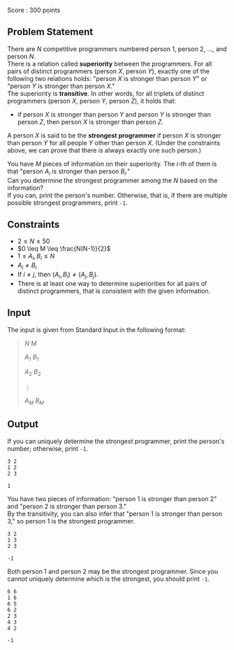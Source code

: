 Score : $300$ points

## Problem Statement

There are $N$ competitive programmers numbered person $1$, person $2$, $\ldots$, and person $N$.<br>
There is a relation called **superiority** between the programmers.  For all pairs of distinct programmers $($person $X$, person $Y$$)$, exactly one of the following two relations holds: "person $X$ is stronger than person $Y$" or "person $Y$ is stronger than person $X$."<br>
The superiority is **transitive**.  In other words, for all triplets of distinct programmers $($person $X$, person $Y$, person $Z$$)$, it holds that:

- if person $X$ is stronger than person $Y$ and person $Y$ is stronger than person $Z$, then person $X$ is stronger than person $Z$.

A person $X$ is said to be the **strongest programmer** if person $X$ is stronger than person $Y$ for all people $Y$ other than person $X$.  (Under the constraints above, we can prove that there is always exactly one such person.)  

You have $M$ pieces of information on their superiority.  The $i$-th of them is that "person $A_i$ is stronger than person $B_i$."<br>
Can you determine the strongest programmer among the $N$ based on the information?<br>
If you can, print the person's number.  Otherwise, that is, if there are multiple possible strongest programmers, print `-1`.

## Constraints

- $2 \leq N \leq 50$
- $0 \leq M \leq \frac{N(N-1)}{2}$
- $1 \leq A_i, B_i \leq N$
- $A_i \neq B_i$
- If $i \neq j$, then $(A_i, B_i) \neq (A_j, B_j)$.
- There is at least one way to determine superiorities for all pairs of distinct programmers, that is consistent with the given information.

## Input

The input is given from Standard Input in the following format:

> $N$ $M$
> 
> $A_1$ $B_1$
> 
> $A_2$ $B_2$
> 
> $\vdots$
> 
> $A_M$ $B_M$

## Output

If you can uniquely determine the strongest programmer, print the person's number; otherwise, print `-1`.

```input1
3 2
1 2
2 3
```

```output1
1
```

You have two pieces of information: "person $1$ is stronger than person $2$" and "person $2$ is stronger than person $3$."<br>
By the transitivity, you can also infer that "person $1$ is stronger than person $3$," so person $1$ is the strongest programmer.

```input2
3 2
1 3
2 3
```

```output2
-1
```

Both person $1$ and person $2$ may be the strongest programmer.  Since you cannot uniquely determine which is the strongest, you should print `-1`.

```input3
6 6
1 6
6 5
6 2
2 3
4 3
4 2
```

```output3
-1
```